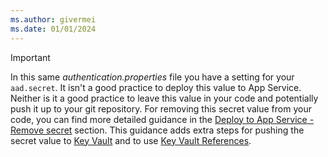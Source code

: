 ```yaml
---
ms.author: givermei
ms.date: 01/01/2024
---
```


> [!IMPORTANT]
> In this same *authentication.properties* file you have a setting for your `aad.secret`. It isn't a good practice to deploy this value to App Service. Neither is it a good practice to leave this value in your code and potentially push it up to your git repository. For removing this secret value from your code, you can find more detailed guidance in the [Deploy to App Service - Remove secret](../deploy-tomcat-to-app-service.md#remove-secret-values) section. This guidance adds extra steps for pushing the secret value to [Key Vault](/azure/key-vault/general/basic-concepts) and to use [Key Vault References](/azure/app-service/app-service-key-vault-references?tabs=azure-cli).
